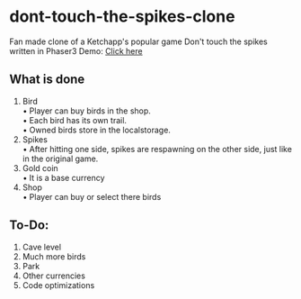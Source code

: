 # dont-touch-the-spikes-clone
Fan made clone of a Ketchapp's popular game Don't touch the spikes written in Phaser3
Demo: [Click here](https://deaviss.github.io/dont-touch-the-spikes-clone/)

## What is done
1) Bird  
	• Player can buy birds in the shop.  
	• Each bird has its own trail.  
	• Owned birds store in the localstorage.  
2) Spikes  
	• After hitting one side, spikes are respawning on the other side, just like in the original game.  
3) Gold coin  
	• It is a base currency  
4) Shop  
	• Player can buy or select there birds  

## To-Do:
1) Cave level
2) Much more birds
3) Park
4) Other currencies
5) Code optimizations
